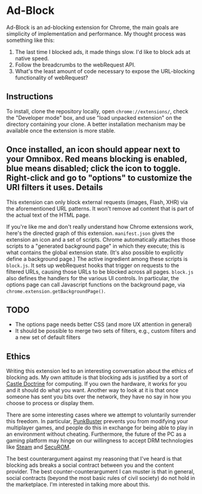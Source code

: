 Ad-Block
===========

Ad-Block is an ad-blocking extension for Chrome, the main goals are simplicity of implementation and performance.
My thought process was something like this:

1. The last time I blocked ads, it made things slow. I'd like to block ads at native speed.
1. Follow the breadcrumbs to the webRequest API.
1. What's the least amount of code necessary to expose the URL-blocking functionality of webRequest?



Instructions
------------
To install, clone the repository locally, open `chrome://extensions/`, check the "Developer mode" box, and use "load unpacked extension" on the directory containing your clone. A better installation mechanism may be available once the extension is more stable.

Once installed, an icon should appear next to your Omnibox. Red means blocking is enabled, blue means disabled; click the icon to toggle. Right-click and go to "options" to customize the URI filters it uses.
Details
-------
This extension can only block external requests (images, Flash, XHR) via the aforementioned URL patterns. It won't remove ad content that is part of the actual text of the HTML page. 

If you're like me and don't really understand how Chrome extensions work, here's the directed graph of this extension. `manifest.json` gives the extension an icon and a set of scripts. Chrome automatically attaches those scripts to a "generated background page" in which they execute; this is what contains the global extension state. (It's also possible to explicitly define a background page.) The active ingredient among these scripts is `block.js`. It sets up webRequest hooks that trigger on requests to the filtered URLs, causing those URLs to be blocked across all pages. `block.js` also defines the handlers for the various UI controls. In particular, the options page can call Javascript functions on the background page, via `chrome.extension.getBackgroundPage()`.

TODO
----

* The options page needs better CSS (and more UX attention in general)
* It should be possible to merge two sets of filters, e.g., custom filters and a new set of default filters

Ethics
------
Writing this extension led to an interesting conversation about the ethics of blocking ads. My own attitude is that blocking ads is justified by a sort of [Castle Doctrine](http://en.wikipedia.org/wiki/Castle_doctrine) for computing. If you own the hardware, it works for you and it should do what you want. Another way to look at it is that once someone has sent you bits over the network, they have no say in how you choose to process or display them.

There are some interesting cases where we attempt to voluntarily surrender this freedom. In particular, [PunkBuster](http://en.wikipedia.org/wiki/PunkBuster) prevents you from modifying your multiplayer games, and people do this in exchange for being able to play in an environment without cheating. Furthermore, the future of the PC as a gaming platform may hinge on our willingness to accept DRM technologies like [Steam](http://en.wikipedia.org/wiki/Steam_%28software%29) and [SecuROM](http://en.wikipedia.org/wiki/SecuROM).

The best counterargument against my reasoning that I've heard is that blocking ads breaks a social contract between you and the content provider. The best counter-counterargument I can muster is that in general, social contracts (beyond the most basic rules of civil society) do not hold in the marketplace. I'm interested in talking more about this.
